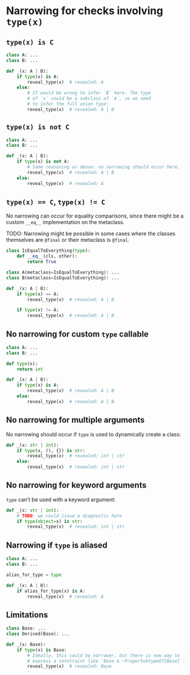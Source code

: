 # Narrowing for checks involving `type(x)`

## `type(x) is C`

```py
class A: ...
class B: ...

def _(x: A | B):
    if type(x) is A:
        reveal_type(x)  # revealed: A
    else:
        # It would be wrong to infer `B` here. The type
        # of `x` could be a subclass of `A`, so we need
        # to infer the full union type:
        reveal_type(x)  # revealed: A | B
```

## `type(x) is not C`

```py
class A: ...
class B: ...

def _(x: A | B):
    if type(x) is not A:
        # Same reasoning as above: no narrowing should occur here.
        reveal_type(x)  # revealed: A | B
    else:
        reveal_type(x)  # revealed: A
```

## `type(x) == C`, `type(x) != C`

No narrowing can occur for equality comparisons, since there might be a custom `__eq__`
implementation on the metaclass.

TODO: Narrowing might be possible in some cases where the classes themselves are `@final` or their
metaclass is `@final`.

```py
class IsEqualToEverything(type):
    def __eq__(cls, other):
        return True

class A(metaclass=IsEqualToEverything): ...
class B(metaclass=IsEqualToEverything): ...

def _(x: A | B):
    if type(x) == A:
        reveal_type(x)  # revealed: A | B

    if type(x) != A:
        reveal_type(x)  # revealed: A | B
```

## No narrowing for custom `type` callable

```py
class A: ...
class B: ...

def type(x):
    return int

def _(x: A | B):
    if type(x) is A:
        reveal_type(x)  # revealed: A | B
    else:
        reveal_type(x)  # revealed: A | B
```

## No narrowing for multiple arguments

No narrowing should occur if `type` is used to dynamically create a class:

```py
def _(x: str | int):
    if type(x, (), {}) is str:
        reveal_type(x)  # revealed: int | str
    else:
        reveal_type(x)  # revealed: int | str
```

## No narrowing for keyword arguments

`type` can't be used with a keyword argument:

```py
def _(x: str | int):
    # TODO: we could issue a diagnostic here
    if type(object=x) is str:
        reveal_type(x)  # revealed: int | str
```

## Narrowing if `type` is aliased

```py
class A: ...
class B: ...

alias_for_type = type

def _(x: A | B):
    if alias_for_type(x) is A:
        reveal_type(x)  # revealed: A
```

## Limitations

```py
class Base: ...
class Derived(Base): ...

def _(x: Base):
    if type(x) is Base:
        # Ideally, this could be narrower, but there is now way to
        # express a constraint like `Base & ~ProperSubtypeOf[Base]`.
        reveal_type(x)  # revealed: Base
```
